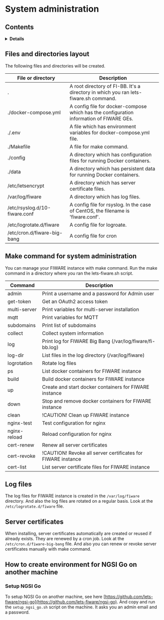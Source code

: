 # System administration

## Contents

<details>
<summary><strong>Details</strong></summary>

-   [Files and directories layout](#files-and-directories-layout)
-   [Make command for system administration](#make-command-for-system-administration)
-   [Log files](#log-files)
-   [Server certificates](#server-certificates)

</details>

## Files and directories layout

The following files and directories will be created.

| File or directory             | Description                                                                             |
| ----------------------------- | --------------------------------------------------------------------------------------- |
| .                             | A root directory of FI-BB. It's a directory in which you ran lets-fiware.sh command.    |
| ./docker-compose.yml          | A config file for docker-compose which has the configuration information of FIWARE GEs. |
| ./.env                        | A file which has environment variables for docker-compose.yml file.                     |
| ./Makefile                    | A file for make command.                                                                |
| ./config                      | A directory which has configuration files for running Docker containers.                |
| ./data                        | A directory which has persistent data for running Docker containers.                    |
| /etc/letsencrypt              | A directory which has server certificate files.                                         |
| /var/log/fiware               | A directory which has log files.                                                        |
| /etc/rsyslog.d/10-fiware.conf | A config file for rsyslog. In the case of CentOS, the filename is 'fiware.conf'.        |
| /etc/logrotate.d/fiware       | A config file for logroate.                                                             |
| /etc/cron.d/fiware-big-bang   | A config file for cron                                                                  |

## Make command for system administration

You can manage your FIWARE instance with make command. Run the make command in a directory where you ran
the lets-fiware.sh script.

| Command      | Description                                                  |
| ------------ | ------------------------------------------------------------ |
| admin        | Print a username and a password for Admin user               |
| get-token    | Get an OAuth2 access token                                   |
| multi-server | Print variables for multi-server installation                |
| mqtt         | Print variables for MQTT                                     |
| subdomains   | Print list of subdomains                                     |
| collect      | Collect system information                                   |
| log          | Print log for FIWARE Big Bang (/var/log/fiware/fi-bb.log)    |
| log-dir      | List files in the log directory (/var/log/fiware)            |
| logrotation  | Rotate log files                                             |
| ps           | List docker containers for FIWARE instance                   |
| build        | Build docker containers for FIWARE instance                  |
| up           | Create and start docker containers for FIWARE instance       |
| down         | Stop and remove docker containers for FIWARE instance        |
| clean        | !CAUTION! Clean up FIWARE instance                           |
| nginx-test   | Test configuration for nginx                                 |
| nginx-reload | Reload configuration for nginx                               |
| cert-renew   | Renew all server certificates                                |
| cert-revoke  | !CAUTION! Revoke all server certificates for FIWARE instance |
| cert-list    | List server certificate files for FIWARE instance            |

## Log files

The log files for FIWARE instance is created in the `/var/log/fiware` directory.
And also the log files are rotated on a regular basis. Look at the `/etc/logrotate.d/fiware` file.

## Server certificates

When installing, server certificates automatically are created or reused if already exists.
They are renewed by a cron job. Look at the `/etc/cron.d/fiware-big-bang` file. And also you can
renew or revoke server certificates manually with make command.

## How to create environment for NGSI Go on another machine

### Setup NGSI Go

To setup NGSI Go on another machine, see here [https://github.com/lets-fiware/ngsi-go](https://github.com/lets-fiware/ngsi-go).
And copy and run the `setup_ngsi_go.sh` script on the machine. It asks you an admin email and a password.
